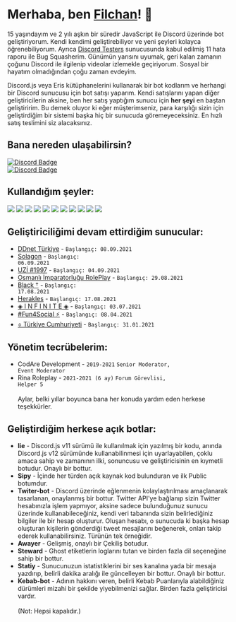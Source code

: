 # Merhaba, ben <a href="https://discord.com/users/613700645173592086">Filchan</a>! 👋
15 yaşındayım ve 2 yılı aşkın bir süredir JavaScript ile Discord üzerinde bot geliştiriyorum. Kendi kendimi geliştirebiliyor ve yeni şeyleri kolayca öğrenebiliyorum. Ayrıca [Discord Testers](https://discord.gg/discord-testers) sunucusunda kabul edilmiş 11 hata raporu ile Bug Squasherim. Günümün yarısını uyumak, geri kalan zamanın çoğunu Discord ile ilgilenip videolar izlemekle geçiriyorum. Sosyal bir hayatım olmadığından çoğu zaman evdeyim.

Discord.js veya Eris kütüphanelerini kullanarak bir bot kodlarım ve herhangi bir Discord sunucusu için bot satışı yaparım. Kendi satışlarını yapan diğer geliştiricilerin aksine, ben her satış yaptığım sunucu için __her şeyi__ en baştan geliştiririm. Bu demek oluyor ki eğer müşterimseniz, para karşılığı sizin için geliştirdiğim bir sistemi başka hiç bir sunucuda göremeyeceksiniz. En hızlı satış teslimini siz alacaksınız.

## Bana nereden ulaşabilirsin?
[![Discord Badge](https://img.shields.io/badge/Filchan-white?style=social&logo=Discord)](https://discord.com/users/613700645173592086)<br>
[![Discord Badge](https://img.shields.io/badge/harikasincan-white?style=social&logo=Instagram)](https://instagram.com/harikasincan)

## Kullandığım şeyler:

<img src='https://img.shields.io/badge/JavaScript-323330?style=for-the-badge&logo=javascript&logoColor=F7DF1E'/> <img src='https://img.shields.io/badge/Ruby-CC342D?style=for-the-badge&logo=ruby&logoColor=white'/> <img src='https://img.shields.io/badge/HTML5-E34F26?style=for-the-badge&logo=html5&logoColor=white'/> <img src='https://img.shields.io/badge/CSS3-1572B6?style=for-the-badge&logo=css3&logoColor=white'/> <img src='https://img.shields.io/badge/MongoDB-white?style=for-the-badge&logo=mongodb&logoColor=4EA94B'/> <img src='https://img.shields.io/badge/SQLite-07405E?style=for-the-badge&logo=sqlite&logoColor=white'/> <img src='https://img.shields.io/badge/Node.js-339933?style=for-the-badge&logo=nodedotjs&logoColor=white'/> <img src='https://img.shields.io/badge/npm-CB3837?style=for-the-badge&logo=npm&logoColor=white'/> <img src='https://img.shields.io/badge/Heroku-430098?style=for-the-badge&logo=heroku&logoColor=white'/> <img src='https://img.shields.io/badge/Glitch-2800ff?style=for-the-badge&logo=glitch&logoColor=white'/> <img src='https://img.shields.io/badge/Visual_Studio_Code-0078D4?style=for-the-badge&logo=visual%20studio%20code&logoColor=white'/>

## Geliştiriciliğimi devam ettirdiğim sunucular:
- [DDnet Türkiye](https://discord.gg/ddnetturkiye) - <code>Başlangıç: 08.09.2021</code>
- [Solagon](https://discord.gg/solagon) - <code>Başlangıç: 06.09.2021</code>
- [UZİ #1997](https://discord.gg/k3U2Ta3teC) - <code>Başlangıç: 04.09.2021</code>
- [Osmanlı İmparatorluğu RolePlay](https://discord.gg/3sS2pNZjWF) - <code>Başlangıç: 29.08.2021</code>
- [Black †](https://discord.gg/blacks) - <code>Başlangıç: 17.08.2021</code>
- [Herakles](https://discord.gg/herakles) - <code>Başlangıç: 17.08.2021</code>
- [◈ I N F I N I T E ◈](https://discord.gg/5f9bm8pWcN) - <code>Başlangıç: 03.07.2021</code>
- [#Fun4Social ⚡](https://discord.gg/blvck) - <code>Başlangıç: 08.04.2021</code>
- [⌽  Türkiye Cumhuriyeti](https://discord.gg/tcrp) - <code>Başlangıç: 31.01.2021</code>

## Yönetim tecrübelerim:
- CodAre Development - <code>2019-2021</code> <code>Senior Moderator, Event Moderator</code>
- Rina Roleplay - <code>2021-2021 (6 ay)</code> <code>Forum Görevlisi, Helper 5</code><br><br>
Aylar, belki yıllar boyunca bana her konuda yardım eden herkese teşekkürler.

## Geliştirdiğim herkese açık botlar:
- **lie** - Discord.js v11 sürümü ile kullanılmak için yazılmış bir kodu, anında Discord.js v12 sürümünde kullanabilinmesi için uyarlayabilen, çoklu amaca sahip ve zamanının ilki, sonuncusu ve geliştiricisinin en kıymetli botudur. Onaylı bir bottur.
- **Sipy** - İçinde her türden açık kaynak kod bulunduran ve ilk Public botumdur.
- **Twiter-bot** - Discord üzerinde eğlenmenin kolaylaştırılması amaçlanarak tasarlanan, onaylanmış bir bottur. Twitter API'ye bağlanıp sizin Twitter hesabınızla işlem yapmıyor, aksine sadece bulunduğunuz sunucu üzerinde kullanabileceğiniz, kendi veri tabanında sizin belirlediğiniz bilgiler ile bir hesap oluşturur. Oluşan hesabı, o sunucuda ki başka hesap oluşturan kişilerin gönderdiği tweet mesajlarını beğenerek, onları takip ederek kullanabilirsiniz. Türünün tek örneğidir.  
- **Awayer** - Gelişmiş, onaylı bir Çekiliş botudur.
- **Steward** - Ghost etiketlerin loglarını tutan ve birden fazla dil seçeneğine sahip bir bottur.
- **Statiy** - Sunucunuzun istatistiklerini bir ses kanalına yada bir mesaja yazdırıp, belirli dakika aralığı ile güncelleyen bir bottur. Onaylı bir bottur.
- **Kebab-bot** - Adının hakkını veren, belirli Kebab Puanlarıyla alabildiğiniz dürümleri mizahi bir şekilde yiyebilmenizi sağlar. Birden fazla geliştiricisi vardır.<br><br>
(Not: Hepsi kapalıdır.)<br>
